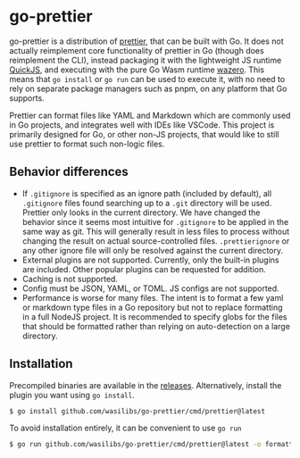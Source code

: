# go-prettier

go-prettier is a distribution of [prettier][1], that can be built with Go. It does not actually reimplement core
functionality of prettier in Go (though does reimplement the CLI), instead packaging it with the lightweight JS
runtime [QuickJS][3], and executing with the pure Go Wasm runtime [wazero][2]. This means that `go install` or `go run`
can be used to execute it, with no need to rely on separate package managers such as pnpm, on any platform that Go
supports.

Prettier can format files like YAML and Markdown which are commonly used in Go projects, and integrates well
with IDEs like VSCode. This project is primarily designed for Go, or other non-JS projects, that would like to
still use prettier to format such non-logic files.

## Behavior differences

- If `.gitignore` is specified as an ignore path (included by default), all `.gitignore` files found searching
  up to a `.git` directory will be used. Prettier only looks in the current directory. We have changed the
  behavior since it seems most intuitive for `.gitignore` to be applied in the same way as git. This will
  generally result in less files to process without changing the result on actual source-controlled files.
  `.prettierignore` or any other ignore file will only be resolved against the current directory.
- External plugins are not supported. Currently, only the built-in plugins are included. Other popular plugins
  can be requested for addition.
- Caching is not supported.
- Config must be JSON, YAML, or TOML. JS configs are not supported.
- Performance is worse for many files. The intent is to format a few yaml or markdown type files
  in a Go repository but not to replace formatting in a full NodeJS project. It is recommended to specify globs
  for the files that should be formatted rather than relying on auto-detection on a large directory.

## Installation

Precompiled binaries are available in the [releases](https://github.com/wasilibs/go-prettier/releases).
Alternatively, install the plugin you want using `go install`.

```bash
$ go install github.com/wasilibs/go-prettier/cmd/prettier@latest
```

To avoid installation entirely, it can be convenient to use `go run`

```bash
$ go run github.com/wasilibs/go-prettier/cmd/prettier@latest -o formatted.md unformatted.md
```

[1]: https://github.com/prettier/prettier
[2]: https://wazero.io/
[3]: https://bellard.org/quickjs/
